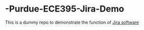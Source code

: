 # -Purdue-ECE395-Jira-Demo
This is a dummy repo to demonstrate the function of [Jira software](https://www.atlassian.com/software/jira)

